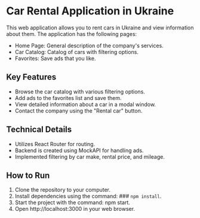 # Car Rental Application in Ukraine

This web application allows you to rent cars in Ukraine and view information about them. The application has the following pages:

- Home Page: General description of the company's services.
- Car Catalog: Catalog of cars with filtering options.
- Favorites: Save ads that you like.

## Key Features

- Browse the car catalog with various filtering options.
- Add ads to the favorites list and save them.
- View detailed information about a car in a modal window.
- Contact the company using the "Rental car" button.

## Technical Details

- Utilizes React Router for routing.
- Backend is created using MockAPI for handling ads.
- Implemented filtering by car make, rental price, and mileage.

## How to Run

1. Clone the repository to your computer.
2. Install dependencies using the command: ### `npm install`.
3. Start the project with the command: npm start.
4. Open http://localhost:3000 in your web browser.
